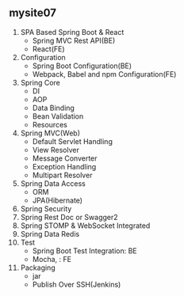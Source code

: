 ## mysite07

1. SPA Based Spring Boot &amp; React
    - Spring MVC Rest API(BE)
    - React(FE)
2. Configuration
    - Spring Boot Configuration(BE)
    - Webpack, Babel and npm Configuration(FE)
3. Spring Core
    - DI
    - AOP
    - Data Binding
    - Bean Validation
    - Resources
4. Spring MVC(Web)
    - Default Servlet Handling
    - View Resolver
    - Message Converter
    - Exception Handling
    - Multipart Resolver
5. Spring Data Access
    - ORM
    - JPA(Hibernate)
6. Spring Security
7. Spring Rest Doc or Swagger2
8. Spring STOMP & WebSocket Integrated
9. Spring Data Redis
8. Test
    - Spring Boot Test Integration: BE
    - Mocha, : FE
10. Packaging
    - jar
    - Publish Over SSH(Jenkins)